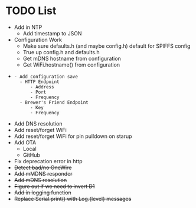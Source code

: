 # TODO List

- Add in NTP
    - Add timestamp to JSON
- Configuration Work
    - Make sure defaults.h (and maybe config.h) default for SPIFFS config
    - True up config.h and defaults.h
    - Get mDNS hostname from configuration
    - Get WiFi.hostname() from configuration
-     - Add configuration save
        - HTTP Endpoint
            - Address
            - Port
            - Frequency
        - Brewer's Friend Endpoint
            - Key
            - Frequency
- Add DNS resolution
- Add reset/forget WiFi
- Add reset/forget WiFi for pin pulldown on starup
- Add OTA
    - Local
    - GitHub
- Fix deprecation error in http
- ~~Detect bad/no OneWire~~
- ~~Add mMDNS responder~~
- ~~Add mDNS resolution~~
- ~~Figure out if we need to invert D1~~
- ~~Add in logging function~~
- ~~Replace Serial.print() with Log.{level} messages~~
